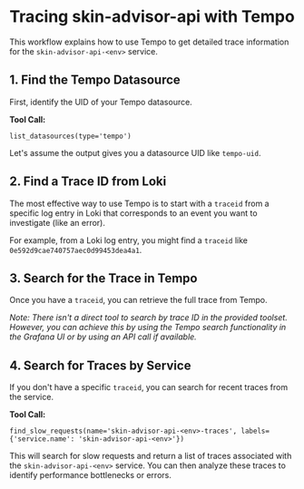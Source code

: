 # Tracing skin-advisor-api with Tempo

This workflow explains how to use Tempo to get detailed trace information for the `skin-advisor-api-<env>` service.

## 1. Find the Tempo Datasource

First, identify the UID of your Tempo datasource.

**Tool Call:**
```
list_datasources(type='tempo')
```

Let's assume the output gives you a datasource UID like `tempo-uid`.

## 2. Find a Trace ID from Loki

The most effective way to use Tempo is to start with a `traceid` from a specific log entry in Loki that corresponds to an event you want to investigate (like an error).

For example, from a Loki log entry, you might find a `traceid` like `0e592d9cae740757aec0d99453dea4a1`.

## 3. Search for the Trace in Tempo

Once you have a `traceid`, you can retrieve the full trace from Tempo.

*Note: There isn't a direct tool to search by trace ID in the provided toolset. However, you can achieve this by using the Tempo search functionality in the Grafana UI or by using an API call if available.*

## 4. Search for Traces by Service

If you don't have a specific `traceid`, you can search for recent traces from the service.

**Tool Call:**
```
find_slow_requests(name='skin-advisor-api-<env>-traces', labels={'service.name': 'skin-advisor-api-<env>'})
```

This will search for slow requests and return a list of traces associated with the `skin-advisor-api-<env>` service. You can then analyze these traces to identify performance bottlenecks or errors.
